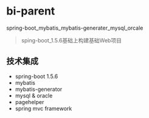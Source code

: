 # bi-parent
spring-boot_mybatis_mybatis-generater_mysql_orcale
> sping-boot_1.5.6基础上构建基础Web项目


## 技术集成

* spring-boot 1.5.6
* mybatis
* mybatis-generator
* mysql & oracle
* pagehelper
* spring mvc framework
